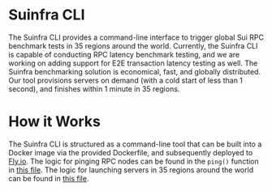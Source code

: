 # Suinfra CLI

The Suinfra CLI provides a command-line interface to trigger global Sui RPC benchmark tests in 35 regions around the world. Currently, the Suinfra CLI is capable of conducting RPC latency benchmark testing, and we are working on adding support for E2E transaction latency testing as well. The Suinfra benchmarking solution is economical, fast, and globally distributed. Our tool provisions servers on demand (with a cold start of less than 1 second), and finishes within 1 minute in 35 regions.

# How it Works

The Suinfra CLI is structured as a command-line tool that can be built into a Docker image via the provided Dockerfile, and subsequently deployed to [Fly.io](https://fly.io). The logic for pinging RPC nodes can be found in the `ping()` function in [this file](https://github.com/suinfra/suinfra-cli/blob/main/suinfra_cli/commands/rpc.py). The logic for launching servers in 35 regions around the world can be found in [this file](https://github.com/suinfra/suinfra-cli/blob/main/suinfra_cli/commands/benchmark.py).
